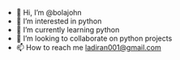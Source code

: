 - 👋 Hi, I’m @bolajohn
- 👀 I’m interested in python
- 🌱 I’m currently learning python
- 💞️ I’m looking to collaborate on python projects
- 📫 How to reach me ladiran001@gmail.com

<!---
bolajohn/bolajohn is a ✨ special ✨ repository because its `README.md` (this file) appears on your GitHub profile.
You can click the Preview link to take a look at your changes.
--->
